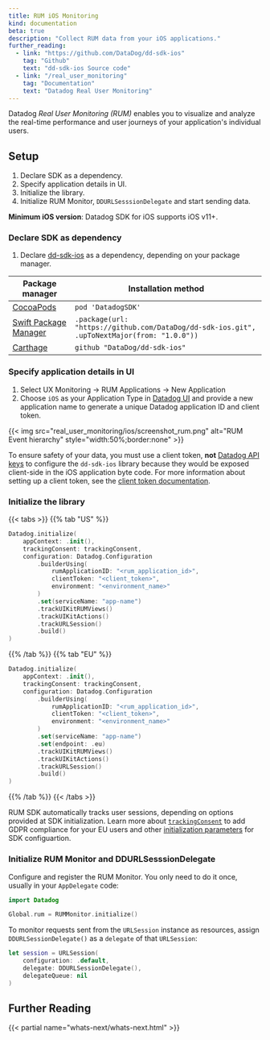 ```yaml
---
title: RUM iOS Monitoring
kind: documentation
beta: true
description: "Collect RUM data from your iOS applications."
further_reading:
  - link: "https://github.com/DataDog/dd-sdk-ios"
    tag: "Github"
    text: "dd-sdk-ios Source code"
  - link: "/real_user_monitoring"
    tag: "Documentation"
    text: "Datadog Real User Monitoring"
---
```


Datadog *Real User Monitoring (RUM)* enables you to visualize and analyze the real-time performance and user journeys of your application's individual users.

## Setup

1. Declare SDK as a dependency.
2. Specify application details in UI.
3. Initialize the library.
4. Initialize RUM Monitor, `DDURLSesssionDelegate` and start sending data.

**Minimum iOS version**: Datadog SDK for iOS supports iOS v11+.

### Declare SDK as dependency

1. Declare [dd-sdk-ios][1] as a dependency, depending on your package manager.


| Package manager            | Installation method                                                                         |
|----------------------------|---------------------------------------------------------------------------------------------|
| [CocoaPods][2]             | `pod 'DatadogSDK'`                                                                          |
| [Swift Package Manager][3] | `.package(url: "https://github.com/DataDog/dd-sdk-ios.git", .upToNextMajor(from: "1.0.0"))` |
| [Carthage][4]              | `github "DataDog/dd-sdk-ios"`                                                               |

### Specify application details in UI

1. Select UX Monitoring -> RUM Applications -> New Application
2. Choose `iOS` as your Application Type in [Datadog UI][2] and provide a new application name to generate a unique Datadog application ID and client token.

{{< img src="real_user_monitoring/ios/screenshot_rum.png" alt="RUM Event hierarchy" style="width:50%;border:none" >}}

To ensure safety of your data, you must use a client token, **not** [Datadog API keys][6] to configure the `dd-sdk-ios` library because they would be exposed client-side in the iOS application byte code. For more information about setting up a client token, see the [client token documentation][7].

### Initialize the library


{{< tabs >}}
{{% tab "US" %}}

```swift
Datadog.initialize(
    appContext: .init(),
    trackingConsent: trackingConsent,
    configuration: Datadog.Configuration
        .builderUsing(
            rumApplicationID: "<rum_application_id>",
            clientToken: "<client_token>",
            environment: "<environment_name>"
        )
        .set(serviceName: "app-name")
        .trackUIKitRUMViews()
        .trackUIKitActions()
        .trackURLSession()
        .build()
)
```

{{% /tab %}}
{{% tab "EU" %}}

```swift
Datadog.initialize(
    appContext: .init(),
    trackingConsent: trackingConsent,
    configuration: Datadog.Configuration
        .builderUsing(
            rumApplicationID: "<rum_application_id>",
            clientToken: "<client_token>",
            environment: "<environment_name>"
        )
        .set(serviceName: "app-name")
        .set(endpoint: .eu)
        .trackUIKitRUMViews()
        .trackUIKitActions()
        .trackURLSession()
        .build()
)
```

{{% /tab %}}
{{< /tabs >}}

RUM SDK automatically tracks user sessions, depending on options provided at SDK initialization. Learn more about [`trackingConsent`][8] to add GDPR compliance for your EU users and other [initialization parameters][9] for SDK configuartion.

### Initialize RUM Monitor and DDURLSesssionDelegate

Configure and register the RUM Monitor. You only need to do it once, usually in your `AppDelegate` code:

```swift
import Datadog

Global.rum = RUMMonitor.initialize()
```

To monitor requests sent from the `URLSession` instance as resources, assign `DDURLSessionDelegate()` as a `delegate` of that `URLSession`:

```swift
let session = URLSession(
    configuration: .default,
    delegate: DDURLSessionDelegate(),
    delegateQueue: nil
)
``` 

## Further Reading

{{< partial name="whats-next/whats-next.html" >}}


[1]: https://github.com/DataDog/dd-sdk-ios
[2]: https://cocoapods.org/
[3]: https://swift.org/package-manager/
[4]: https://github.com/Carthage/Carthage
[5]: https://app.datadoghq.com/rum/create
[6]: https://docs.datadoghq.com/account_management/api-app-keys/#api-keys
[7]: https://docs.datadoghq.com/account_management/api-app-keys/#client-tokens
[8]: /real_user_monitoring/ios/advanced_configuration/#set-tracking-consent-gdpr-compliance
[9]: /real_user_monitoring/ios/advanced_configuration/#initialization-parameters
[10]: /real_user_monitoring/ios/view_tracking/custom_views
